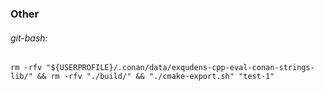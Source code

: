 ### Other

###### git-bash:
```
rm -rfv "${USERPROFILE}/.conan/data/exqudens-cpp-eval-conan-strings-lib/" && rm -rfv "./build/" && "./cmake-export.sh" "test-1"
```
